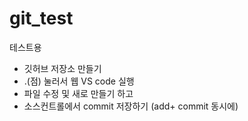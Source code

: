 # git_test
테스트용

+ 깃허브 저장소 만들기 
+ .(점) 눌러서 웹 VS code 실행
+ 파일 수정 및 새로 만들기 하고 
+ 소스컨트롤에서 commit 저장하기 (add+ commit 동시에)
